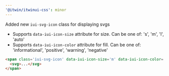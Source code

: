 ```yaml
---
'@itwin/itwinui-css': minor
---
```


Added new `iui-svg-icon` class for displaying svgs
- Supports `data-iui-icon-size` attribute for size. Can be one of: 's', 'm', 'l', 'auto'
- Supports `data-iui-icon-color` attribute for fill. Can be one of: 'informational', 'positive', 'warning', 'negative'

```html
<span class='iui-svg-icon' data-iui-icon-size='m' data-iui-icon-color='positive'>
  <svg>...</svg> 
</span>
```

